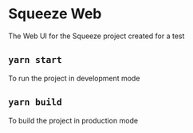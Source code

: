 # Squeeze Web
The Web UI for the Squeeze project created for a test

## `yarn start`
To run the project in development mode

## `yarn build`
To build the project in production mode